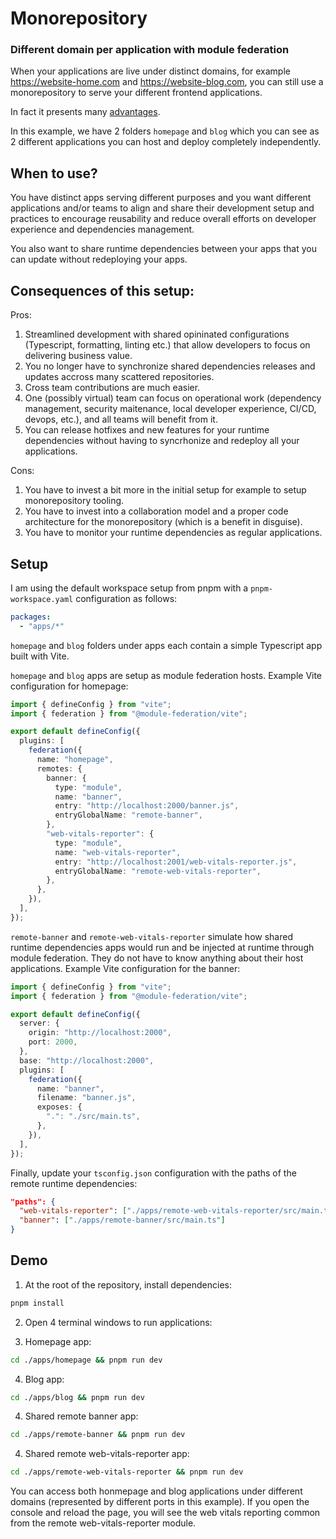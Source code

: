 # Monorepository

### Different domain per application with module federation

When your applications are live under distinct domains, for example https://website-home.com and https://website-blog.com, you can still use a monorepository to serve your different frontend applications.

In fact it presents many [advantages](https://www.simplefrontend.dev/blog/why-a-frontend-monorepo/).

In this example, we have 2 folders `homepage` and `blog` which you can see as 2 different applications you can host and deploy completely independently.

## When to use?

You have distinct apps serving different purposes and you want different applications and/or teams to align and share their development setup and practices to encourage reusability and reduce overall efforts on developer experience and dependencies management.

You also want to share runtime dependencies between your apps that you can update without redeploying your apps.

## Consequences of this setup:

Pros:

1. Streamlined development with shared opininated configurations (Typescript, formatting, linting etc.) that allow developers to focus on delivering business value.
1. You no longer have to synchronize shared dependencies releases and updates accross many scattered repositories.
1. Cross team contributions are much easier.
1. One (possibly virtual) team can focus on operational work (dependency management, security maitenance, local developer experience, CI/CD, devops, etc.), and all teams will benefit from it.
1. You can release hotfixes and new features for your runtime dependencies without having to syncrhonize and redeploy all your applications.

Cons:

1. You have to invest a bit more in the initial setup for example to setup monorepository tooling.
1. You have to invest into a collaboration model and a proper code architecture for the monorepository (which is a benefit in disguise).
1. You have to monitor your runtime dependencies as regular applications.

## Setup

I am using the default workspace setup from pnpm with a `pnpm-workspace.yaml` configuration as follows:

```yaml
packages:
  - "apps/*"
```

`homepage` and `blog` folders under apps each contain a simple Typescript app built with Vite.

`homepage` and `blog` apps are setup as module federation hosts. Example Vite configuration for homepage:

```typescript
import { defineConfig } from "vite";
import { federation } from "@module-federation/vite";

export default defineConfig({
  plugins: [
    federation({
      name: "homepage",
      remotes: {
        banner: {
          type: "module",
          name: "banner",
          entry: "http://localhost:2000/banner.js",
          entryGlobalName: "remote-banner",
        },
        "web-vitals-reporter": {
          type: "module",
          name: "web-vitals-reporter",
          entry: "http://localhost:2001/web-vitals-reporter.js",
          entryGlobalName: "remote-web-vitals-reporter",
        },
      },
    }),
  ],
});
```

`remote-banner` and `remote-web-vitals-reporter` simulate how shared runtime dependencies apps would run and be injected at runtime through module federation. They do not have to know anything about their host applications. Example Vite configuration for the banner:

```typescript
import { defineConfig } from "vite";
import { federation } from "@module-federation/vite";

export default defineConfig({
  server: {
    origin: "http://localhost:2000",
    port: 2000,
  },
  base: "http://localhost:2000",
  plugins: [
    federation({
      name: "banner",
      filename: "banner.js",
      exposes: {
        ".": "./src/main.ts",
      },
    }),
  ],
});
```

Finally, update your `tsconfig.json` configuration with the paths of the remote runtime dependencies:

```json
"paths": {
  "web-vitals-reporter": ["./apps/remote-web-vitals-reporter/src/main.ts"],
  "banner": ["./apps/remote-banner/src/main.ts"]
}
```

## Demo

1. At the root of the repository, install dependencies:

```bash
pnpm install
```

2. Open 4 terminal windows to run applications:

3. Homepage app:

```bash
cd ./apps/homepage && pnpm run dev
```

4. Blog app:

```bash
cd ./apps/blog && pnpm run dev
```

4. Shared remote banner app:

```bash
cd ./apps/remote-banner && pnpm run dev
```

4. Shared remote web-vitals-reporter app:

```bash
cd ./apps/remote-web-vitals-reporter && pnpm run dev
```

You can access both honmepage and blog applications under different domains (represented by different ports in this example). If you open the console and reload the page, you will see the web vitals reporting common from the remote web-vitals-reporter module.
